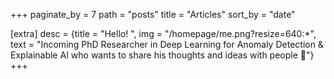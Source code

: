 +++
paginate_by = 7
path = "posts"
title = "Articles"
sort_by = "date"

[extra]
desc = {title = "Hello! ", img = "/homepage/me.png?resize=640:*", text = "Incoming PhD Researcher in Deep Learning for Anomaly Detection & Explainable AI who wants to share his thoughts and ideas with people 🚀"}
+++
